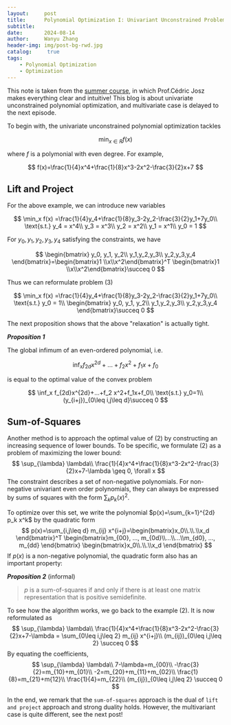 ```yaml
---
layout:     post
title:      Polynomial Optimization I: Univariant Unconstrained Problems
subtitle:   
date:       2024-08-14
author:     Wanyu Zhang
header-img: img/post-bg-rwd.jpg
catalog: 	 true
tags:
    - Polynomial Optimization
    - Optimization
---
```




This note is taken from the [summer course](https://sites.google.com/site/cedricjosz/home/introduction-to-polynomial-optimization), in which Prof.Cédric Josz makes everything clear and intuitive! This blog is about univariate unconstrained polynomial optimization, and multivariate case is delayed to the next episode. 

To begin with, the univariate unconstrained polynomial optimization tackles


$$
\min_{x\in R }f(x)
$$


where $f$ is a polymonial with even degree. For example, 


$$
f(x)=\frac{1}{4}x^4+\frac{1}{8}x^3-2x^2-\frac{3}{2}x+7
$$


## Lift and Project

For the above example, we can introduce new variables

$$
\min_x f(x) =\frac{1}{4}y_4+\frac{1}{8}y_3-2y_2-\frac{3}{2}y_1+7y_0\\
\text{s.t.}  y_4 = x^4\\
  y_3 = x^3\\
  y_2 = x^2\\
  y_1 = x^1\\
  y_0 = 1
$$

For $y_0,y_1,y_2,y_3,y_4$ satisfying the constraints, we have

$$
\begin{bmatrix} y_0, y_1, y_2\\
y_1,y_2,y_3\\
y_2,y_3,y_4
\end{bmatrix}=\begin{bmatrix}1 \\x\\x^2\end{bmatrix}^T \begin{bmatrix}1 \\x\\x^2\end{bmatrix}\succeq 0
$$

Thus we can reformulate problem (3)

$$
\min_x  f(x) =\frac{1}{4}y_4+\frac{1}{8}y_3-2y_2-\frac{3}{2}y_1+7y_0\\
\text{s.t.}   y_0 = 1\\
  \begin{bmatrix} y_0, y_1, y_2\\
y_1,y_2,y_3\\
y_2,y_3,y_4
\end{bmatrix}\succeq 0
$$

The next proposition shows that the above "relaxation" is actually tight.

***Proposition 1***

The global infimum of an even-ordered polynomial, i.e.

$$
\inf_x f_{2d}x^{2d}+...+f_2 x^2+f_1x+f_0
$$

is equal to the optimal value of the convex problem

$$
\inf_x  f_{2d}x^{2d}+...+f_2 x^2+f_1x+f_0\\
\text{s.t.}  y_0=1\\
  (y_{i+j})_{0\leq i,j\leq d}\succeq 0
$$

## Sum-of-Squares

Another method is to approach the optimal value of (2) by constructing an increasing sequence of lower bounds. To be specific, we formulate (2) as a problem of maximizing the lower bound:
$$
\sup_{\lambda} \lambda\\
\frac{1}{4}x^4+\frac{1}{8}x^3-2x^2-\frac{3}{2}x+7-\lambda \geq 0, \forall x
$$
The constraint describes a set of non-negative polynomials. For non-negative univariant even order polynomials, they can always be expressed by sums of squares with the form $\sum_k p_k(x)^2$.

To optimize over this set, we write the polynomial $p(x)=\sum_{k=1}^{2d} p_k x^k$ by the quadratic form
$$
p(x)=\sum_{i,j\leq d} m_{ij} x^{i+j}=\begin{bmatrix}x_0\\.\\.\\x_d \end{bmatrix}^T \begin{bmatrix}m_{00}, ..., m_{0d}\\...\\...\\m_{d0}, ..., m_{dd} \end{bmatrix} \begin{bmatrix}x_0\\.\\.\\x_d \end{bmatrix}
$$
If $p(x)$ is a non-negative polynomial, the quadratic form also has an important property:

***Proposition 2*** (informal)

>  $p$ is a sum-of-squares if and only if there is at least one matrix representation that is positive semidefinite.



To see how the algorithm works, we go back to the example (2). It is now reformulated as
$$
\sup_{\lambda} \lambda\\
\frac{1}{4}x^4+\frac{1}{8}x^3-2x^2-\frac{3}{2}x+7-\lambda = \sum_{0\leq i,j\leq 2} m_{ij} x^{i+j}\\
(m_{ij})_{0\leq i,j\leq 2} \succeq 0
$$
By equating the coefficients,
$$
\sup_{\lambda} \lambda\\
7-\lambda=m_{00}\\
-\frac{3}{2}=m_{10}+m_{01}\\
-2=m_{20}+m_{11}+m_{02}\\
\frac{1}{8}=m_{21}+m{12}\\
\frac{1}{4}=m_{22}\\
(m_{ij})_{0\leq i,j\leq 2} \succeq 0
$$


In the end, we remark that the `sum-of-squares` approach is the dual of  `lift and project` approach and strong duality holds. However, the multivariant case is quite different, see the next post!
